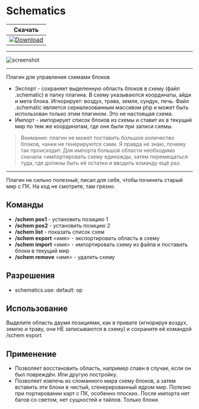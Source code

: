 # Schematics
| Скачать |
| :---: |
| [![Download](https://img.shields.io/github/downloads/Bestaford/Schematics/latest/total)](https://github.com/Bestaford/Schematics/releases/download/1.0/Schematics.phar)
___
![screenshot](https://talk.24serv.pro/uploads/default/optimized/2X/b/b6f4045f9dd75eee8797fe2825928fe640ff4336_2_690x388.png)
___
Плагин для управления схемами блоков
* Экспорт - сохраняет выделенную область блоков в схему (файл .schematic) в папку плагина. В схему указываются координаты, айди и мета блока. Игнорирует: воздух, трава, земля, сундук, печь. Файл .schematic является сериализованным массивом php и может быть использован только этим плагином. Это не настоящая схема.
* Импорт - импорирует список блоков из схемы и ставит их в текущий мир по тем же координатам, где они были при записи схемы.
>Внимание: плагин не может поставить большое количество блоков, чанки не генерируются сами. Я правда не знаю, почему так происходит. Для импорта большой области необходимо сначала >импортировать схему единожды, затем перемещаться туда, где должны быть её остатки и вводить команду ещё раз.
___
Плагин не сильно полезный, писал для себя, чтобы починить старый мир с ПК. На код не смотрите, там грязно.
## Команды
* **/schem pos1** - установить позицию 1
* **/schem pos2** - установить позицию 2
* **/schem list** - показать список схем
* **/schem export** <имя> - экспортировать область в схему
* **/schem import** <имя> - импортировать схему из файла и поставить блоки в текущий мир
* **/schem remove** <имя> - удалить схему
## Разрешения
* schematics.use:
default: op
## Использование
Выделите область двумя позициями, как в привате (игнорируя воздух, землю и траву, они НЕ записываются в схему) и сохраните её командой /schem export
## Применение
* Позволяет восстановить область, например спавн в случае, если он был повреждён. Или другую постройку.
* Позволяет извлечь из сломанного мира схему блоков, а затем вставить эти блоки в чистый, сгенерированный ядром мир. Полезно при портировании карт с ПК, особенно плоских. После импорта нет багов со светом, нет сущностей и тайлов. Только блоки.
